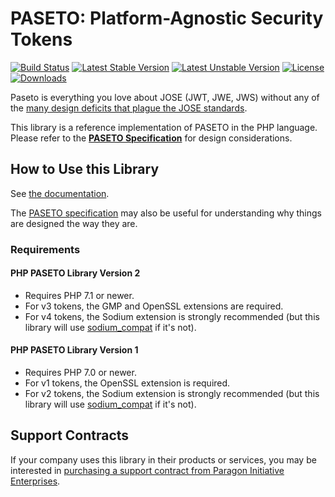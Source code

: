# PASETO: Platform-Agnostic Security Tokens

[![Build Status](https://github.com/paragonie/paseto/actions/workflows/ci.yml/badge.svg)](https://github.com/paragonie/paseto/actions)
[![Latest Stable Version](https://poser.pugx.org/paragonie/paseto/v/stable)](https://packagist.org/packages/paragonie/paseto)
[![Latest Unstable Version](https://poser.pugx.org/paragonie/paseto/v/unstable)](https://packagist.org/packages/paragonie/paseto)
[![License](https://poser.pugx.org/paragonie/paseto/license)](https://packagist.org/packages/paragonie/paseto)
[![Downloads](https://img.shields.io/packagist/dt/paragonie/paseto.svg)](https://packagist.org/packages/paragonie/paseto)

Paseto is everything you love about JOSE (JWT, JWE, JWS) without any of the
[many design deficits that plague the JOSE standards](https://paragonie.com/blog/2017/03/jwt-json-web-tokens-is-bad-standard-that-everyone-should-avoid).

This library is a reference implementation of PASETO in the PHP language.
Please refer to the [**PASETO Specification**](https://github.com/paseto-standard/paseto-spec)
for design considerations.

## How to Use this Library

See [the documentation](https://github.com/paragonie/paseto/tree/master/docs).

The [PASETO specification](https://github.com/paseto-standard/paseto-spec) may also be useful
for understanding why things are designed the way they are.

### Requirements

#### PHP PASETO Library Version 2

* Requires PHP 7.1 or newer.
* For v3 tokens, the GMP and OpenSSL extensions are required.
* For v4 tokens, the Sodium extension is strongly recommended (but this library will use
  [sodium_compat](https://github.com/paragonie/sodium_compat) if it's not).

#### PHP PASETO Library Version 1

* Requires PHP 7.0 or newer.
* For v1 tokens, the OpenSSL extension is required.
* For v2 tokens, the Sodium extension is strongly recommended (but this library will use
  [sodium_compat](https://github.com/paragonie/sodium_compat) if it's not).

## Support Contracts

If your company uses this library in their products or services, you may be
interested in [purchasing a support contract from Paragon Initiative Enterprises](https://paragonie.com/enterprise).
